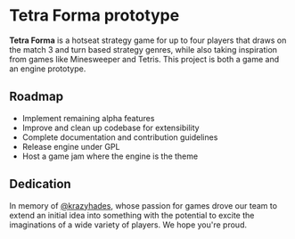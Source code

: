 # Tetra Forma prototype
**Tetra Forma** is a hotseat strategy game for up to four players that draws on the match 3 and turn based strategy genres, while also taking inspiration from games like Minesweeper and Tetris. This project is both a game and an engine prototype.

## Roadmap
- Implement remaining alpha features
- Improve and clean up codebase for extensibility
- Complete documentation and contribution guidelines
- Release engine under GPL
- Host a game jam where the engine is the theme

## Dedication
In memory of [@krazyhades](https://github.com/krazyhades), whose passion for games drove our team to extend an initial idea into something with the potential to excite the imaginations of a wide variety of players.
We hope you're proud.
